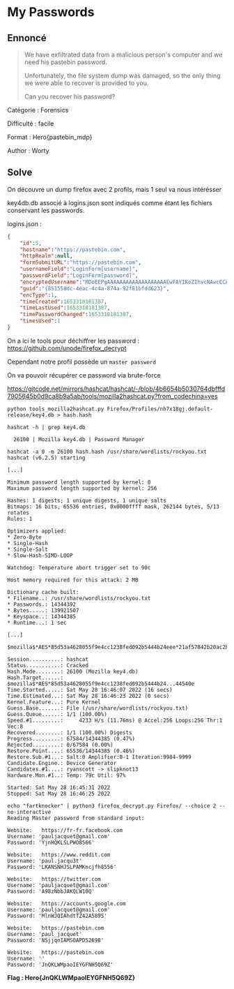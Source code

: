 # My Passwords

## Ennoncé

> We have exfiltrated data from a malicious person's computer and we need his pastebin password.
>
> Unfortunately, the file system dump was damaged, so the only thing we were able to recover is provided to you.
>
> Can you recover his password?

Catégorie : Forensics

Difficulté : facile

Format : Hero{pastebin_mdp}

Author : Worty

## Solve

On découvre un dump firefox avec 2 profils, mais 1 seul va nous intérésser

key4db.db associé à logins.json sont indiqués comme étant les fichiers conservant les passwords.

logins.json :

```json
{
    "id":5,
    "hostname":"https://pastebin.com",
    "httpRealm":null,
    "formSubmitURL":"https://pastebin.com",
    "usernameField":"LoginForm[username]",
    "passwordField":"LoginForm[password]",
    "encryptedUsername":"MDoEEPgAAAAAAAAAAAAAAAAAAAEwFAYIKoZIhvcNAwcECA1XFI5iCJMzBBAWSQBwp7VKo2cYSW+cW8RD","encryptedPassword":"MEIEEPgAAAAAAAAAAAAAAAAAAAEwFAYIKoZIhvcNAwcECOThP7XPXvkcBBhQMfiZl4Yd5Yv71osCsB//O4sEWgD4qX4=",
    "guid":"{851558dc-4eac-4c4a-874a-92f81bfdd623}",
    "encType":1,
    "timeCreated":1653318181387,
    "timeLastUsed":1653318181387,
    "timePasswordChanged":1653318181387,
    "timesUsed":1
}
```

On a ici le tools pour déchiffrer les password : https://github.com/unode/firefox_decrypt

Cependant notre profil possède un `master password`

On va pouvoir récupérer ce password via brute-force 

https://gitcode.net/mirrors/hashcat/hashcat/-/blob/4b6654b5030764dbfffd7905645b0d9ca8b9a5ab/tools/mozilla2hashcat.py?from_codechina=yes

```shell
python tools_mozilla2hashcat.py Firefox/Profiles/nh7x18gj.default-release/key4.db > hash.hash
```

```shell
hashcat -h | grep key4.db

  26100 | Mozilla key4.db | Password Manager
```

```shell
hashcat -a 0 -m 26100 hash.hash /usr/share/wordlists/rockyou.txt
hashcat (v6.2.5) starting

[...]

Minimum password length supported by kernel: 0
Maximum password length supported by kernel: 256

Hashes: 1 digests; 1 unique digests, 1 unique salts
Bitmaps: 16 bits, 65536 entries, 0x0000ffff mask, 262144 bytes, 5/13 rotates
Rules: 1

Optimizers applied:
* Zero-Byte
* Single-Hash
* Single-Salt
* Slow-Hash-SIMD-LOOP

Watchdog: Temperature abort trigger set to 90c

Host memory required for this attack: 2 MB

Dictionary cache built:
* Filename..: /usr/share/wordlists/rockyou.txt
* Passwords.: 14344392
* Bytes.....: 139921507
* Keyspace..: 14344385
* Runtime...: 1 sec

[...]

$mozilla$*AES*85d53a4628055f9e4cc1238fed092b5444b24eee*21af57842b20ac2bc38800d1c68f43bad2dcccb6fac2a36b870e36af92c56b21*10000*040ec632b9dc589c08217fad483f1354*9a8dee8e8bc13c177a45236cc944540e:fartknocker
                                                          
Session..........: hashcat
Status...........: Cracked
Hash.Mode........: 26100 (Mozilla key4.db)
Hash.Target......: $mozilla$*AES*85d53a4628055f9e4cc1238fed092b5444b24...44540e
Time.Started.....: Sat May 28 16:46:07 2022 (16 secs)
Time.Estimated...: Sat May 28 16:46:23 2022 (0 secs)
Kernel.Feature...: Pure Kernel
Guess.Base.......: File (/usr/share/wordlists/rockyou.txt)
Guess.Queue......: 1/1 (100.00%)
Speed.#1.........:     4233 H/s (11.76ms) @ Accel:256 Loops:256 Thr:1 Vec:8
Recovered........: 1/1 (100.00%) Digests
Progress.........: 67584/14344385 (0.47%)
Rejected.........: 0/67584 (0.00%)
Restore.Point....: 65536/14344385 (0.46%)
Restore.Sub.#1...: Salt:0 Amplifier:0-1 Iteration:9984-9999
Candidate.Engine.: Device Generator
Candidates.#1....: ryanscott -> slipknot13
Hardware.Mon.#1..: Temp: 79c Util: 97%

Started: Sat May 28 16:45:31 2022
Stopped: Sat May 28 16:46:25 2022
```

```shell
echo "fartknocker" | python3 firefox_decrypt.py Firefox/ --choice 2 --no-interactive
Reading Master password from standard input:

Website:   https://fr-fr.facebook.com
Username: 'pauljacquet@gmail.com'
Password: 'YjnHQKLSLPWO8566'

Website:   https://www.reddit.com
Username: 'paul.jacqu3t'
Password: 'LKANSNHJSLPAMKncjfh8556'

Website:   https://twitter.com
Username: 'pauljacquet@gmail.com'
Password: 'A98zNbbJAKQLW10Q'

Website:   https://accounts.google.com
Username: 'pauljacquet@gmail.com'
Password: 'MlnWJQIAhdtTZ42A589S'

Website:   https://pastebin.com
Username: 'paul_jacquet'
Password: 'NSjjqnIAMSOAPD52698'

Website:   https://pastebin.com
Username: ''
Password: 'JnQKLWMpaoIEYGFNH5Q69Z'
```

**Flag : Hero{JnQKLWMpaoIEYGFNH5Q69Z}**